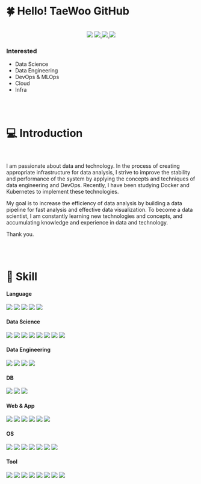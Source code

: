 # 🍀 Hello! TaeWoo GitHub
<br>
<div align="center">
<a href="https://hits.seeyoufarm.com"><img src="https://hits.seeyoufarm.com/api/count/incr/badge.svg?url=https%3A%2F%2Fgithub.com%2Fxodn234&count_bg=%23030303&title_bg=%23A93535&icon=&icon_color=%23E7E7E7&title=hits&edge_flat=false"/></a>
  
<!--   <a href="https://fabulous-crawdad-ec8.notion.site/Data-Scientist-cd814b3efebb4fee90eff04b55f4951c">
  <img src="https://img.shields.io/badge/DS_Resume-a8b9cc?style=plastic&logo=Notion&logoColor=black"/>

  <a href="https://www.notion.so/Data-Engineer-6c58be5e9b41468aa2ae8d017b5eec42">
  <img src="https://img.shields.io/badge/DE_Resume-a8b9cc?style=plastic&logo=Notion&logoColor=black"/>
    
<!--   <a href="https://fabulous-crawdad-ec8.notion.site/Data-Scientist-cd814b3efebb4fee90eff04b55f4951c">
  <img src="https://img.shields.io/badge/Resume-a8b9cc?style=plastic&logo=Notion&logoColor=black"/> -->
  
<!--   <a href="https://github.com/xodn234">
  <img src="https://img.shields.io/badge/GitHub-181717?style=plastic&logo=GitHub&logoColor=black"/> -->
</a>
<a href="https://velog.io/@xodn234">
  <img src="https://img.shields.io/badge/Velog-20c997?style=plastic&logo=Velog&logoColor=black"/>
</a>
<a href="mailto:xodn234@gmail.com">
  <img src="https://img.shields.io/badge/Gmail-ea4335?style=plastic&logo=Gmail&logoColor=black"/>
</a>
<a href="mailto:xodn234@naver.com">
  <img src="https://img.shields.io/badge/Naver-03C75A?style=plastic&logo=Naver&logoColor=black"/>
</a>
</div>

### **Interested**
- Data Science
- Data Engineering
- DevOps & MLOps
- Cloud
- Infra

<!-- https://github.com/kyechan99/capsule-render#wave -->


<!-- https://simpleicons.org/ -->

<br>
<br>

# 💻 Introduction

<div align="center">
<!-- Hi there 👋 -->
</div>
<br>

<!--
**xodn234/xodn234** is a ✨ _special_ ✨ repository because its `README.md` (this file) appears on your GitHub profile.

Here are some ideas to get you started:

- 🔭 I’m currently working on ...
- 🌱 I’m currently learning ...
- 👯 I’m looking to collaborate on ...
- 🤔 I’m looking for help with ...
- 💬 Ask me about ...
- 📫 How to reach me: ...
- 😄 Pronouns: ...
- ⚡ Fun fact: ...
-->


<!-- https://shields.io/
https://simpleicons.org/?q=visual%20st -->


I am passionate about data and technology. In the process of creating appropriate infrastructure for data analysis, I strive to improve the stability and performance of the system by applying the concepts and techniques of data engineering and DevOps. Recently, I have been studying Docker and Kubernetes to implement these technologies.

My goal is to increase the efficiency of data analysis by building a data pipeline for fast analysis and effective data visualization. To become a data scientist, I am constantly learning new technologies and concepts, and accumulating knowledge and experience in data and technology.

Thank you.

<br>
<br>

# 🦾 Skill

<!-- div align="center" -->
#### Language
<div/>
<img src="https://img.shields.io/badge/Python-3776AB?style=plastic&logo=Python&logoColor=black"/> 
<img src="https://img.shields.io/badge/C-A8B9CC?style=plastic&logo=C&&logoColor=black"/> 
<img src="https://img.shields.io/badge/HTML5-E34F26?style=plastic&logo=HTML5&&logoColor=black"/> 
<img src="https://img.shields.io/badge/CSS3-1572B6?style=plastic&logo=CSS3&&logoColor=black"/>
<img src="https://img.shields.io/badge/Dart-0175C2?style=plastic&logo=Dart&&logoColor=black"/> 
</div>

#### Data Science
<div/>
<img src="https://img.shields.io/badge/pandas-150458?style=plastic&logo=pandas&logoColor=black"/> 
<img src="https://img.shields.io/badge/NumPy-013243?style=plastic&logo=NumPy&logoColor=black"/> 
<img src="https://img.shields.io/badge/scikit-learn-f7931e?style=plastic&logo=scikit-learn&logoColor=black"/> 
<img src="https://img.shields.io/badge/TensorFlow-ff6f00?style=plastic&logo=TensorFlow&logoColor=black"/> 
<img src="https://img.shields.io/badge/Keras-d00000?style=plastic&logo=Keras&logoColor=black"/> 
<img src="https://img.shields.io/badge/OpenCV-5C3EE8?style=plastic&logo=OpenCV&logoColor=black"/>
<img src="https://img.shields.io/badge/Metabase-509ee3?style=plastic&logo=Metabase&logoColor=black"/>
<img src="https://img.shields.io/badge/Plotly-3f4f75?style=plastic&logo=Plotly&logoColor=black"/> 
</div>

#### Data Engineering
<div/>
<img src="https://img.shields.io/badge/Apache NiFi-343434?style=plastic&logo=Apache&logoColor=black"/> 
<img src="https://img.shields.io/badge/Apache Airflow-017CEE?style=plastic&logo=Apache Airflow&logoColor=black"/>
<img src="https://img.shields.io/badge/Selenium-43B02A?style=plastic&logo=Selenium&logoColor=black"/>
<img src="https://img.shields.io/badge/apachekafka-231F20?style=plastic&logo=apachekafka&logoColor=black"/>
</div>

#### DB
<div/>
<img src="https://img.shields.io/badge/SQLite-003b57?style=plastic&logo=SQLite&logoColor=black"/> 
<img src="https://img.shields.io/badge/PostgreSQL-4169e1?style=plastic&logo=PostgreSQL&logoColor=black"/>
<img src="https://img.shields.io/badge/MongoDB-47a248?style=plastic&logo=MongoDB&logoColor=black"/>
</div>

#### Web & App
<div/>
<img src="https://img.shields.io/badge/Flask-000000?style=plastic&logo=Flask&logoColor=black"/>
<img src="https://img.shields.io/badge/Django-092E20?style=plastic&logo=Django&logoColor=black"/> 
<img src="https://img.shields.io/badge/Gunicorn-499848?style=plastic&logo=Gunicorn&logoColor=black"/> 
<img src="https://img.shields.io/badge/NGINX-009639?style=plastic&logo=NGINX&logoColor=black"/> 
<img src="https://img.shields.io/badge/Heroku-430098?style=plastic&logo=Heroku&logoColor=black"/>
<img src="https://img.shields.io/badge/Flutter-02569B?style=plastic&logo=Flutter&logoColor=black"/>
</div>

#### OS
<div/>
<img src="https://img.shields.io/badge/Windows-0078D6?style=plastic&logo=Windows&logoColor=black"/>
<img src="https://img.shields.io/badge/macOS-000000?style=plastic&logo=macOS&logoColor=black"/>
<img src="https://img.shields.io/badge/Linux-FCC624?style=plastic&logo=Linux&logoColor=black"/>
<img src="https://img.shields.io/badge/Ubuntu-E95420?style=plastic&logo=Ubuntu&logoColor=black"/>
<img src="https://img.shields.io/badge/CentOS-262577?style=plastic&logo=CentOS&logoColor=black"/>
<img src="https://img.shields.io/badge/Docker-2496ED?style=plastic&logo=Docker&logoColor=black"/>
<img src="https://img.shields.io/badge/Kubernetes-326CE5?style=plastic&logo=Kubernetes&logoColor=black"/>
</div>

#### Tool
<div/>
<img src="https://img.shields.io/badge/Google Colab-f9ab00?style=plastic&logo=Google Colab&logoColor=black"/>  
<img src="https://img.shields.io/badge/Jupyter-f37626?style=plastic&logo=Jupyter&logoColor=black"/> 
<img src="https://img.shields.io/badge/Visual Studio Code-004acc?style=plastic&logo=Visual Studio Code&logoColor=black"/>
<img src="https://img.shields.io/badge/Visual Studio-5c2d91?style=plastic&logo=Visual Studio&logoColor=black"/> 
<img src="https://img.shields.io/badge/Anaconda-44a833?style=plastic&logo=Anaconda&logoColor=black"/> 
<img src="https://img.shields.io/badge/Git-f05032?style=plastic&logo=Git&logoColor=black"/>
<img src="https://img.shields.io/badge/GitHub-181717?style=plastic&logo=GitHub&logoColor=black"/>
<img src="https://img.shields.io/badge/Android Studio-3DDC84?style=plastic&logo=Android Studio&logoColor=black"/>
</div>




<!-- ![Solved.ac 프로필](http://mazassumnida.wtf/api/v2/generate_badge?boj=xodn234) 
![Top Langs](https://github-readme-stats.vercel.app/api/top-langs/?username=xodn234&layout=compact&theme=tokyonight) -->

  <!-- ![Anurag's github stats](https://github-readme-stats.vercel.app/api?username=xodn234&show_icons=true&theme=tokyonight) -->
<br>
